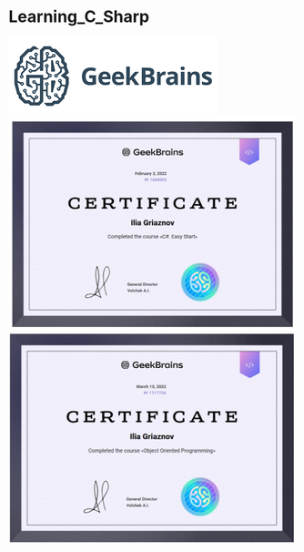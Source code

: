 # Learning_C_Sharp
![logo](https://github.com/Dark-MonkGI/Learning_C_Sharp/blob/main/img/GeekBrains.png?raw=true)
![logo](https://github.com/Dark-MonkGI/Learning_C_Sharp/blob/main/img/C%23%20certificate.%20Fast%20start.%20GeekBrains%20-%20educational%20portal.jpg?raw=true)
![logo](https://github.com/Dark-MonkGI/Learning_C_Sharp/blob/main/img/OOP%20Foundation%20Certificate.%20GeekBrains%20-%20educational%20portal.jpg?raw=true)
